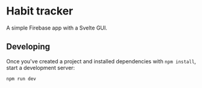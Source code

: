 # Habit tracker

A simple Firebase app with a Svelte GUI.

## Developing

Once you've created a project and installed dependencies with `npm install`, start a development server:

```bash
npm run dev
```
